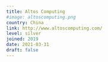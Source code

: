 ```yaml
---
title: Altos Computing
#image: altoscomputing.png
country: China
link: http://www.altoscomputing.com/
level: silver
joined: 2019
date: 2021-03-31
draft: false
---
```

